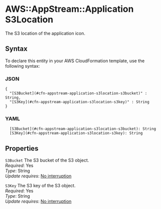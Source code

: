# AWS::AppStream::Application S3Location<a name="aws-properties-appstream-application-s3location"></a>

The S3 location of the application icon\.

## Syntax<a name="aws-properties-appstream-application-s3location-syntax"></a>

To declare this entity in your AWS CloudFormation template, use the following syntax:

### JSON<a name="aws-properties-appstream-application-s3location-syntax.json"></a>

```
{
  "[S3Bucket](#cfn-appstream-application-s3location-s3bucket)" : String,
  "[S3Key](#cfn-appstream-application-s3location-s3key)" : String
}
```

### YAML<a name="aws-properties-appstream-application-s3location-syntax.yaml"></a>

```
  [S3Bucket](#cfn-appstream-application-s3location-s3bucket): String
  [S3Key](#cfn-appstream-application-s3location-s3key): String
```

## Properties<a name="aws-properties-appstream-application-s3location-properties"></a>

`S3Bucket` <a name="cfn-appstream-application-s3location-s3bucket"></a>
The S3 bucket of the S3 object\.  
_Required_: Yes  
_Type_: String  
_Update requires_: [No interruption](https://docs.aws.amazon.com/AWSCloudFormation/latest/UserGuide/using-cfn-updating-stacks-update-behaviors.html#update-no-interrupt)

`S3Key` <a name="cfn-appstream-application-s3location-s3key"></a>
The S3 key of the S3 object\.  
_Required_: Yes  
_Type_: String  
_Update requires_: [No interruption](https://docs.aws.amazon.com/AWSCloudFormation/latest/UserGuide/using-cfn-updating-stacks-update-behaviors.html#update-no-interrupt)
